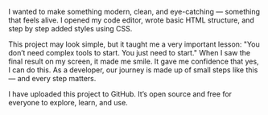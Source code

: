 I wanted to make something modern, clean, and eye-catching — something that feels alive. I opened my code editor, wrote basic HTML structure, and step by step added styles using CSS.

This project may look simple, but it taught me a very important lesson:
"You don’t need complex tools to start. You just need to start."
When I saw the final result on my screen, it made me smile. It gave me confidence that yes, I can do this. As a developer, our journey is made up of small steps like this — and every step matters.

I have uploaded this project to GitHub. It’s open source and free for everyone to explore, learn, and use.
